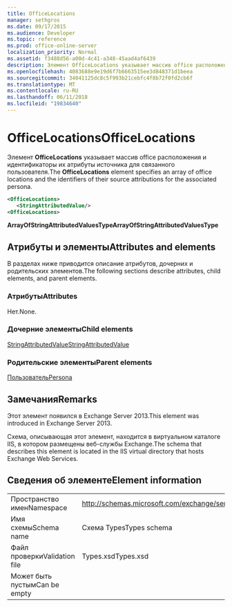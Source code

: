 ```yaml
---
title: OfficeLocations
manager: sethgros
ms.date: 09/17/2015
ms.audience: Developer
ms.topic: reference
ms.prod: office-online-server
localization_priority: Normal
ms.assetid: f3488d56-a00d-4c41-a348-45aad4af6439
description: Элемент OfficeLocations указывает массив office расположения и идентификаторы их атрибуты источника для связанного пользователя.
ms.openlocfilehash: 4083688e9e19d6f7b6663515ee3d848371d1beea
ms.sourcegitcommit: 34041125dc8c5f993b21cebfc4f8b72f0fd2cb6f
ms.translationtype: MT
ms.contentlocale: ru-RU
ms.lasthandoff: 06/11/2018
ms.locfileid: "19834640"
---
```

# <a name="officelocations"></a><span data-ttu-id="8dfd8-103">OfficeLocations</span><span class="sxs-lookup"><span data-stu-id="8dfd8-103">OfficeLocations</span></span>

<span data-ttu-id="8dfd8-104">Элемент **OfficeLocations** указывает массив office расположения и идентификаторы их атрибуты источника для связанного пользователя.</span><span class="sxs-lookup"><span data-stu-id="8dfd8-104">The **OfficeLocations** element specifies an array of office locations and the identifiers of their source attributions for the associated persona.</span></span> 
  
```XML
<OfficeLocations>   
   <StringAttributedValue/>
<OfficeLocations>
```

 <span data-ttu-id="8dfd8-105">**ArrayOfStringAttributedValuesType**</span><span class="sxs-lookup"><span data-stu-id="8dfd8-105">**ArrayOfStringAttributedValuesType**</span></span>
## <a name="attributes-and-elements"></a><span data-ttu-id="8dfd8-106">Атрибуты и элементы</span><span class="sxs-lookup"><span data-stu-id="8dfd8-106">Attributes and elements</span></span>

<span data-ttu-id="8dfd8-107">В разделах ниже приводится описание атрибутов, дочерних и родительских элементов.</span><span class="sxs-lookup"><span data-stu-id="8dfd8-107">The following sections describe attributes, child elements, and parent elements.</span></span>
  
### <a name="attributes"></a><span data-ttu-id="8dfd8-108">Атрибуты</span><span class="sxs-lookup"><span data-stu-id="8dfd8-108">Attributes</span></span>

<span data-ttu-id="8dfd8-109">Нет.</span><span class="sxs-lookup"><span data-stu-id="8dfd8-109">None.</span></span>
  
### <a name="child-elements"></a><span data-ttu-id="8dfd8-110">Дочерние элементы</span><span class="sxs-lookup"><span data-stu-id="8dfd8-110">Child elements</span></span>

[<span data-ttu-id="8dfd8-111">StringAttributedValue</span><span class="sxs-lookup"><span data-stu-id="8dfd8-111">StringAttributedValue</span></span>](stringattributedvalue.md)
  
### <a name="parent-elements"></a><span data-ttu-id="8dfd8-112">Родительские элементы</span><span class="sxs-lookup"><span data-stu-id="8dfd8-112">Parent elements</span></span>

[<span data-ttu-id="8dfd8-113">Пользователь</span><span class="sxs-lookup"><span data-stu-id="8dfd8-113">Persona</span></span>](persona.md)
  
## <a name="remarks"></a><span data-ttu-id="8dfd8-114">Замечания</span><span class="sxs-lookup"><span data-stu-id="8dfd8-114">Remarks</span></span>

<span data-ttu-id="8dfd8-115">Этот элемент появился в Exchange Server 2013.</span><span class="sxs-lookup"><span data-stu-id="8dfd8-115">This element was introduced in Exchange Server 2013.</span></span>
  
<span data-ttu-id="8dfd8-116">Схема, описывающая этот элемент, находится в виртуальном каталоге IIS, в котором размещены веб-службы Exchange.</span><span class="sxs-lookup"><span data-stu-id="8dfd8-116">The schema that describes this element is located in the IIS virtual directory that hosts Exchange Web Services.</span></span>
  
## <a name="element-information"></a><span data-ttu-id="8dfd8-117">Сведения об элементе</span><span class="sxs-lookup"><span data-stu-id="8dfd8-117">Element information</span></span>

|||
|:-----|:-----|
|<span data-ttu-id="8dfd8-118">Пространство имен</span><span class="sxs-lookup"><span data-stu-id="8dfd8-118">Namespace</span></span>  <br/> |http://schemas.microsoft.com/exchange/services/2006/types  <br/> |
|<span data-ttu-id="8dfd8-119">Имя схемы</span><span class="sxs-lookup"><span data-stu-id="8dfd8-119">Schema name</span></span>  <br/> |<span data-ttu-id="8dfd8-120">Схема Types</span><span class="sxs-lookup"><span data-stu-id="8dfd8-120">Types schema</span></span>  <br/> |
|<span data-ttu-id="8dfd8-121">Файл проверки</span><span class="sxs-lookup"><span data-stu-id="8dfd8-121">Validation file</span></span>  <br/> |<span data-ttu-id="8dfd8-122">Types.xsd</span><span class="sxs-lookup"><span data-stu-id="8dfd8-122">Types.xsd</span></span>  <br/> |
|<span data-ttu-id="8dfd8-123">Может быть пустым</span><span class="sxs-lookup"><span data-stu-id="8dfd8-123">Can be empty</span></span>  <br/> ||
   

